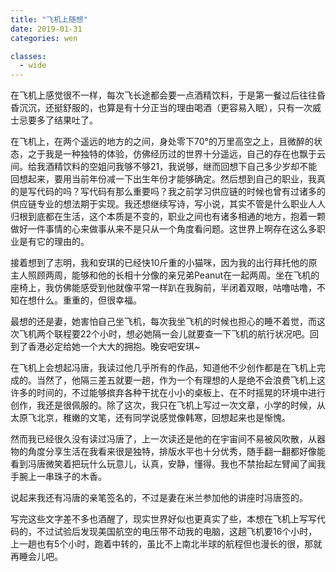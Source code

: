 ```yaml
---
title: "飞机上随想"
date: 2019-01-31
categories: wen

classes:
  - wide
---
```


在飞机上感觉很不一样，每次飞长途都会要一点酒精饮料，于是第一餐过后往往昏昏沉沉，还挺舒服的，也算是有十分正当的理由喝酒（更容易入眠），只有一次威士忌要多了结果吐了。

在飞机上，在两个遥远的地方的之间，身处零下70°的万里高空之上，且微醉的状态，之于我是一种独特的体验，仿佛经历过的世界十分遥远，自己的存在也飘于云间。给我酒精饮料的空姐问我够不够21，我说够，继而回想下自己多少岁却不能回想起来，要用当前年份减一下出生年份才能够确定。然后想到自己的职业，我真的是写代码的吗？写代码有那么重要吗？我之前学习供应链的时候也曾有过诸多的供应链专业的想法期于实现。我还想继续写诗，写小说，其实不管是什么职业人人归根到底都在生活，这个本质是不变的，职业之间也有诸多相通的地方，抱着一颗做好一件事情的心来做事从来不是只从一个角度看问题。这世界上啊存在这么多职业是有它的理由的。

接着想到了志明，我和安琪的已经快10斤重的小猫咪，因为我的出行拜托他的原主人照顾两周，能够和他的长相十分像的亲兄弟Peanut在一起两周。坐在飞机的座椅上，我仿佛能感受到他就像平常一样趴在我胸前，半闭着双眼，咕噜咕噜，不知在想什么。重重的，但很幸福。

最想的还是妻，她害怕自己坐飞机，每次我坐飞机的时候也担心的睡不着觉，而这次飞机两个联程要22个小时，想必她隔一会儿就要查一下飞机的航行状况吧。回到了香港必定给她一个大大的拥抱。晚安吧安琪~

在飞机上会想起冯唐，我读过他几乎所有的作品，知道他不少创作都是在飞机上完成的。当然了，他隔三差五就要一趟，作为一个有理想的人是绝不会浪费飞机上这许多的时间的，不过能够摈弃各种干扰在小小的桌板上、在不时摇晃的环境中进行创作，我还是很佩服的。除了这次，我只在飞机上写过一次文章，小学的时候，从太原飞北京，稚嫩的文笔，还有同学说感觉像韩寒，回想起来也是惭愧。

然而我已经很久没有读过冯唐了，上一次读还是他的在宇宙间不易被风吹散，从器物的角度分享生活在我看来很是独特，排版水平也十分优秀，随手翻一翻都好像能看到冯唐微笑着把玩什么玩意儿，认真，安静，懂得。我也不禁抬起左臂闻了闻我手腕上一串珠子的木香。

说起来我还有冯唐的亲笔签名的，不过是妻在米兰参加他的讲座时冯唐签的。

写完这些文字差不多也酒醒了，现实世界好似也更真实了些，本想在飞机上写写代码的，不过试验后发现美国航空的电压带不动我的电脑，这趟飞机要16个小时，上一趟也有5个小时，跑着中转的，虽比不上南北半球的航程但也漫长的很，那就再睡会儿吧。